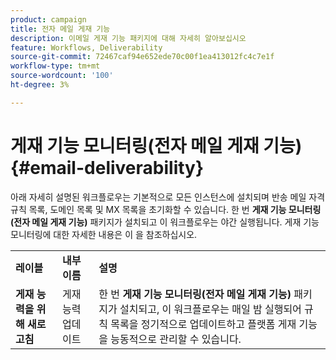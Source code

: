 ```yaml
---
product: campaign
title: 전자 메일 게재 기능
description: 이메일 게재 기능 패키지에 대해 자세히 알아보십시오
feature: Workflows, Deliverability
source-git-commit: 72467caf94e652ede70c00f1ea413012fc4c7e1f
workflow-type: tm+mt
source-wordcount: '100'
ht-degree: 3%

---
```



# 게재 기능 모니터링(전자 메일 게재 기능){#email-deliverability}



아래 자세히 설명된 워크플로우는 기본적으로 모든 인스턴스에 설치되며 반송 메일 자격 규칙 목록, 도메인 목록 및 MX 목록을 초기화할 수 있습니다. 한 번 **게재 기능 모니터링(전자 메일 게재 기능)** 패키지가 설치되고 이 워크플로우는 야간 실행됩니다. 게재 기능 모니터링에 대한 자세한 내용은 이 을 참조하십시오.

<table> 
 <tbody> 
  <tr> 
   <td> <strong>레이블</strong><br /> </td> 
   <td> <strong>내부 이름</strong><br /> </td> 
   <td> <strong>설명</strong><br /> </td> 
  </tr> 
  <tr> 
   <td> <strong>게재 능력을 위해 새로 고침</strong><br /> </td> 
   <td> <span class="uicontrol">게재능력업데이트</span> <br /> </td> 
   <td>  한 번 <strong>게재 기능 모니터링(전자 메일 게재 기능)</strong> 패키지가 설치되고, 이 워크플로우는 매일 밤 실행되어 규칙 목록을 정기적으로 업데이트하고 플랫폼 게재 기능을 능동적으로 관리할 수 있습니다.<br /> </td> 
  </tr> 
 </tbody> 
</table>

